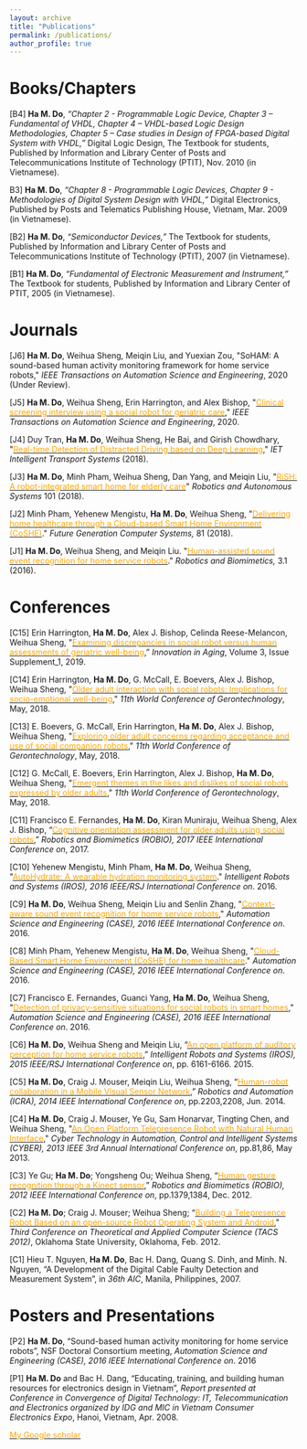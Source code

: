 ```yaml
---
layout: archive
title: "Publications"
permalink: /publications/
author_profile: true
---
```

# Books/Chapters
[B4] **Ha M. Do**, *“Chapter 2 - Programmable Logic Device, Chapter 3 – Fundamental of VHDL, Chapter 4 – VHDL-based Logic Design Methodologies, Chapter 5 – Case studies in  Design of FPGA-based Digital System with VHDL,”* Digital Logic Design, The Textbook for students, Published by Information and Library Center of Posts and Telecommunications Institute of Technology (PTIT), Nov. 2010 (in Vietnamese).

B3] **Ha M. Do**, *“Chapter 8 - Programmable Logic Devices, Chapter 9 - Methodologies of Digital System Design with VHDL,”* Digital Electronics, Published by Posts and Telematics Publishing House, Vietnam, Mar. 2009 (in Vietnamese).

[B2] **Ha M. Do**, *“Semiconductor Devices,”* The Textbook for students, Published by Information and Library Center of Posts and Telecommunications Institute of Technology (PTIT), 2007 (in Vietnamese).

[B1] **Ha M. Do**, *“Fundamental of Electronic Measurement and Instrument,”* The Textbook for students, Published by Information and Library Center of PTIT, 2005 (in Vietnamese).

# Journals
[J6] **Ha M. Do**, Weihua Sheng, Meiqin Liu, and Yuexian Zou, "SoHAM: A sound-based human
activity monitoring framework for home service robots," *IEEE Transactions on Automation Science and Engineering*, 2020 (Under Review).

[J5] **Ha M. Do**, Weihua Sheng, Erin Harrington, and Alex Bishop, "[<span style="color:orange">Clinical screening interview using a social robot for geriatric care</span>](https://doi.org/10.1109/TASE.2020.2999203)," *IEEE Transactions on Automation Science and Engineering*, 2020.

[J4] Duy Tran, **Ha M. Do**, Weihua Sheng, He Bai, and Girish Chowdhary, "[<span style="color:orange">Real-time Detection of
Distracted Driving based on Deep Learning</span>](http://dx.doi.org/10.1049/iet-its.2018.5172)," *IET Intelligent Transport Systems* (2018).

[J3] **Ha M. Do**, Minh Pham, Weihua Sheng, Dan Yang, and Meiqin Liu, "[<span style="color:orange">RiSH: A robot-integrated smart home for elderly care</span>](https://doi.org/10.1016/j.robot.2017.12.008)" *Robotics and Autonomous Systems* 101 (2018).

[J2] Minh Pham, Yehenew Mengistu, **Ha M. Do**, Weihua Sheng, "[<span style="color:orange">Delivering home healthcare through a Cloud-based Smart Home Environment (CoSHE)</span>](https://doi.org/10.1016/j.future.2017.10.040)." *Future Generation Computer Systems,* 81 (2018).

[J1] **Ha M. Do**, Weihua Sheng, and Meiqin Liu. "[<span style="color:orange">Human-assisted sound event recognition for home service robots</span>](https://link.springer.com/article/10.1186/s40638-016-0042-2)." *Robotics and Biomimetics,* 3.1 (2016).

# Conferences
[C15] Erin Harrington, **Ha M. Do**, Alex J. Bishop, Celinda Reese-Melancon, Weihua Sheng, "[<span style="color:orange">Examining discrepancies in social robot versus human assessments of geriatric well-being</span>](https://doi.org/10.1093/geroni/igz038.1199),” *Innovation in Aging*, Volume 3, Issue Supplement_1, 2019.		

[C14] Erin Harrington, **Ha M. Do**, G. McCall, E. Boevers, Alex J. Bishop, Weihua Sheng, "[<span style="color:orange">Older adult interaction with social robots: Implications for socio-emotional well-being</span>](https://doi.org/10.4017/gt.2018.17.s.117.00
)," *11th World Conference of Gerontechnology*, May, 2018.   

[C13] E. Boevers, G. McCall, Erin Harrington, **Ha M. Do**, Alex J. Bishop, Weihua Sheng, "[<span style="color:orange">Exploring older adult concerns regarding acceptance and use of social companion robots</span>](https://doi.org/10.4017/gt.2018.17.s.116.00)," *11th World Conference of Gerontechnology*, May, 2018.

[C12] G. McCall, E. Boevers, Erin Harrington, Alex J. Bishop, **Ha M. Do**, Weihua Sheng, "[<span style="color:orange">Emergent themes in the likes and dislikes of social robots expressed by older adults</span>](https://doi.org/10.4017/gt.2018.17.s.119.00)," *11th World Conference of Gerontechnology*, May, 2018.

[C11] Francisco E. Fernandes, **Ha M. Do**, Kiran Muniraju, Weihua Sheng, Alex J. Bishop, “[<span style="color:orange">Cognitive orientation assessment for older adults using social robots</span>](https://ieeexplore.ieee.org/abstract/document/8324417/),” *Robotics and Biomimetics (ROBIO), 2017 IEEE International Conference on*, 2017.

[C10] Yehenew Mengistu, Minh Pham, **Ha M. Do**, Weihua Sheng, "[<span style="color:orange">AutoHydrate: A wearable hydration monitoring system</span>](http://ieeexplore.ieee.org/abstract/document/7759295/)." *Intelligent Robots and Systems (IROS), 2016 IEEE/RSJ International Conference on*. 2016.

[C9] **Ha M. Do**, Weihua Sheng, Meiqin Liu and Senlin Zhang, "[<span style="color:orange">Context-aware sound event recognition for home service robots</span>](http://ieeexplore.ieee.org/abstract/document/7743476/)," *Automation Science and Engineering (CASE), 2016 IEEE International Conference on*. 2016.

[C8] Minh Pham, Yehenew Mengistu, **Ha M. Do**, Weihua Sheng, "[<span style="color:orange">Cloud-Based Smart Home Environment (CoSHE) for home healthcare</span>](http://ieeexplore.ieee.org/abstract/document/7743444/)." *Automation Science and Engineering (CASE), 2016 IEEE International Conference on*. 2016.

[C7] Francisco E. Fernandes, Guanci Yang, **Ha M. Do**, Weihua Sheng, "[<span style="color:orange">Detection of privacy-sensitive situations for social robots in smart homes</span>](http://ieeexplore.ieee.org/abstract/document/7743474/)," *Automation Science and Engineering (CASE), 2016 IEEE International Conference on*. 2016.

[C6] **Ha M. Do**, Weihua Sheng and Meiqin Liu, “[<span style="color:orange">An open platform of auditory perception for home service robots</span>](http://ieeexplore.ieee.org/abstract/document/7354255/),” *Intelligent Robots and Systems (IROS), 2015 IEEE/RSJ International Conference on*, pp. 6161-6166. 2015.

[C5] **Ha M. Do**, Craig J. Mouser, Meiqin Liu, Weihua Sheng, “[<span style="color:orange">Human-robot collaboration in a Mobile Visual Sensor Network</span>](http://ieeexplore.ieee.org/abstract/document/6907163/),” *Robotics and Automation (ICRA), 2014 IEEE International Conference on*, pp.2203,2208, Jun. 2014.

[C4] **Ha M. Do**, Craig J. Mouser, Ye Gu, Sam Honarvar, Tingting Chen, and Weihua Sheng, "[<span style="color:orange">An Open Platform Telepresence Robot with Natural Human Interface</span>](http://ieeexplore.ieee.org/abstract/document/6705424/),"  *Cyber Technology in Automation, Control and Intelligent Systems (CYBER), 2013 IEEE 3rd Annual International Conference on*, pp.81,86, May 2013.

[C3] Ye Gu; **Ha M. Do**; Yongsheng Ou; Weihua Sheng, “[<span style="color:orange">Human gesture recognition through a Kinect sensor</span>](http://ieeexplore.ieee.org/abstract/document/6491161/),” *Robotics and Biomimetics (ROBIO), 2012 IEEE International Conference on*, pp.1379,1384, Dec. 2012.

[C2] **Ha M. Do**; Craig J. Mouser; Weihua Sheng; “[<span style="color:orange">Building a Telepresence Robot Based on an open-source Robot Operating System and Android</span>](https://ascc.okstate.edu/sites/default/files/papers/HaDo_Craig_TACS_2012_Updated.pdf)," *Third Conference on Theoretical and Applied Computer Science (TACS 2012)*, Oklahoma State University, Oklahoma, Feb. 2012.

[C1] Hieu T. Nguyen, **Ha M. Do**, Bac H. Dang, Quang S. Dinh, and Minh. N. Nguyen, “A Development of the Digital Cable Faulty Detection and Measurement System”, in *36th AIC*, Manila, Philippines, 2007.

# Posters and Presentations
[P2] **Ha M. Do**, “Sound-based human activity monitoring for home service robots”, NSF Doctoral Consortium meeting, *Automation Science and Engineering (CASE), 2016 IEEE International Conference on*. 2016

[P1] **Ha M. Do** and Bac H. Dang, “Educating, training, and building human resources for electronics design in Vietnam”, *Report presented at Conference in Convergence of Digital Technology: IT, Telecommunication and Electronics organized by IDG and MIC in Vietnam Consumer Electronics Expo*, Hanoi, Vietnam, Apr. 2008.

[<span style="color:orange">My Google scholar</span>](https://scholar.google.com/citations?user=fquvbMIAAAAJ&hl=en)
